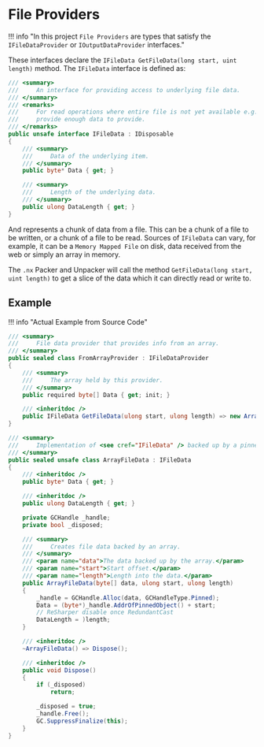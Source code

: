 ﻿# File Providers

!!! info "In this project `File Providers` are types that satisfy the `IFileDataProvider` or `IOutputDataProvider` interfaces."

These interfaces declare the `IFileData GetFileData(long start, uint length)` method.
The `IFileData` interface is defined as:

```csharp
/// <summary>
///     An interface for providing access to underlying file data.
/// </summary>
/// <remarks>
///     For read operations where entire file is not yet available e.g. over a network; you should stall until you can
///     provide enough data to provide.
/// </remarks>
public unsafe interface IFileData : IDisposable
{
    /// <summary>
    ///     Data of the underlying item.
    /// </summary>
    public byte* Data { get; }

    /// <summary>
    ///     Length of the underlying data.
    /// </summary>
    public ulong DataLength { get; }
}
```

And represents a chunk of data from a file. This can be a chunk of a file to be written, or a chunk of a file to be read.
Sources of `IFileData` can vary, for example, it can be a `Memory Mapped File` on disk, data received from the web or
simply an array in memory.

The `.nx` Packer and Unpacker will call the method `GetFileData(long start, uint length)` to get a slice of the data
which it can directly read or write to.

## Example

!!! info "Actual Example from Source Code"

```csharp
/// <summary>
///     File data provider that provides info from an array.
/// </summary>
public sealed class FromArrayProvider : IFileDataProvider
{
    /// <summary>
    ///     The array held by this provider.
    /// </summary>
    public required byte[] Data { get; init; }

    /// <inheritdoc />
    public IFileData GetFileData(ulong start, ulong length) => new ArrayFileData(Data, start, length);
}

/// <summary>
///     Implementation of <see cref="IFileData" /> backed up by a pinned array.
/// </summary>
public sealed unsafe class ArrayFileData : IFileData
{
    /// <inheritdoc />
    public byte* Data { get; }

    /// <inheritdoc />
    public ulong DataLength { get; }

    private GCHandle _handle;
    private bool _disposed;

    /// <summary>
    ///     Creates file data backed by an array.
    /// </summary>
    /// <param name="data">The data backed up by the array.</param>
    /// <param name="start">Start offset.</param>
    /// <param name="length">Length into the data.</param>
    public ArrayFileData(byte[] data, ulong start, ulong length)
    {
        _handle = GCHandle.Alloc(data, GCHandleType.Pinned);
        Data = (byte*)_handle.AddrOfPinnedObject() + start;
        // ReSharper disable once RedundantCast
        DataLength = )length;
    }

    /// <inheritdoc />
    ~ArrayFileData() => Dispose();

    /// <inheritdoc />
    public void Dispose()
    {
        if (_disposed)
            return;

        _disposed = true;
        _handle.Free();
        GC.SuppressFinalize(this);
    }
}
```

